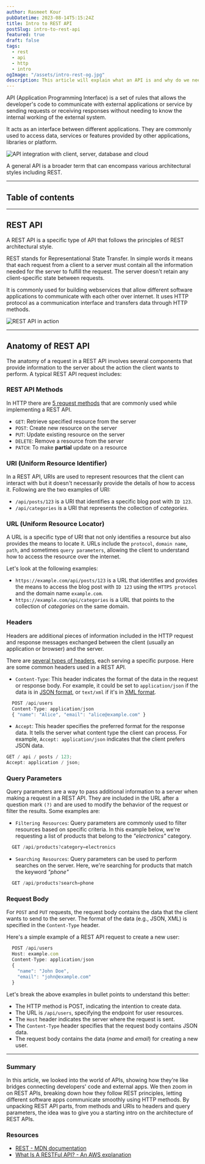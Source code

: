 ```yaml
---
author: Rasmeet Kour
pubDatetime: 2023-08-14T5:15:24Z
title: Intro to REST API
postSlug: intro-to-rest-api
featured: true
draft: false
tags:
  - rest
  - api
  - http
  - intro
ogImage: "/assets/intro-rest-og.jpg"
description: This article will explain what an API is and why do we need REST APIs for.
---
```


API (Application Programming Interface) is a set of rules that allows the developer's code to communicate with external applications or service by sending requests or receiving responses without needing to know the internal working of the external system.

It acts as an interface between different applications. They are commonly used to access data, services or features provided by other applications, libraries or platform.

![API integration with client, server, database and cloud](/assets/api.jpg)

A general API is a broader term that can encompass various architectural styles including REST.

---

## Table of contents

---

## REST API

A REST API is a specific type of API that follows the principles of REST architectural style.

REST stands for Representational State Transfer. In simple words it means that each request from a client to a server must contain all the information needed for the server to fulfill the request. The server doesn't retain any client-specific state between requests.

It is commonly used for building webservices that allow different software applications to communicate with each other over internet. It uses HTTP protocol as a communication interface and transfers data through HTTP methods.

![REST API in action](/assets/rest-api.jpg)

---

## Anatomy of REST API

The anatomy of a request in a REST API involves several components that provide information to the server about the action the client wants to perform. A typical REST API request includes:

### REST API Methods

In HTTP there are [5 request methods](https://developer.mozilla.org/en-US/docs/Web/HTTP/Methods) that are commonly used while implementing a REST API.

- `GET`: Retrieve specified resource from the server
- `POST`: Create new resource on the server
- `PUT`: Update existing resource on the server
- `DELETE`: Remove a resource from the server
- `PATCH`: To make **partial** update on a resource

### URI (Uniform Resource Identifier)

In a REST API, URIs are used to represent resources that the client can interact with but it doesn't necessarily provide the details of how to access it. Following are the two examples of URI:

- `/api/posts/123` is a URI that identifies a specific blog post with `ID 123`.
- `/api/categories` is a URI that represents the collection of _categories_.

### URL (Uniform Resource Locator)

A URL is a specific type of URI that not only identifies a resource but also provides the means to locate it. URLs include the `protocol`, `domain name`, `path`, and sometimes `query parameters`, allowing the client to understand how to access the resource over the internet.

Let's look at the following examples:

- `https://example.com/api/posts/123` is a URL that identifies and provides the means to access the blog post with `ID 123` using the `HTTPS protocol` and the domain name `example.com`.
- `https://example.com/api/categories` is a URL that points to the collection of _categories_ on the same domain.

### Headers

Headers are additional pieces of information included in the HTTP request and response messages exchanged between the client (usually an application or browser) and the server.

There are [several types of headers](https://developer.mozilla.org/en-US/docs/Web/HTTP/Headers), each serving a specific purpose. Here are some common headers used in a REST API.

- `Content-Type`: This header indicates the format of the data in the request or response body. For example, it could be set to `application/json` if the data is in [JSON format](https://developer.mozilla.org/en-US/docs/Web/JavaScript/Reference/Global_Objects/JSON), or `text/xml` if it's in [XML format](https://developer.mozilla.org/en-US/docs/Web/XML/XML_introduction).

```js
  POST /api/users
  Content-Type: application/json
  { "name": "Alice", "email": "alice@example.com" }
```

- `Accept`: This header specifies the preferred format for the response data. It tells the server what content type the client can process. For example, `Accept: application/json` indicates that the client prefers JSON data.

```js
GET / api / posts / 123;
Accept: application / json;
```

### Query Parameters

Query parameters are a way to pass additional information to a server when making a request in a REST API. They are included in the URL after a question mark `(?)` and are used to modify the behavior of the request or filter the results.
Some examples are:

- `Filtering Resources`: Query parameters are commonly used to filter resources based on specific criteria. In this example below, we're requesting a list of products that belong to the _"electronics"_ category.

```js
  GET /api/products?category=electronics
```

- `Searching Resources`: Query parameters can be used to perform searches on the server. Here, we're searching for products that match the keyword _"phone"_

```js
  GET /api/products?search=phone
```

### Request Body

For `POST` and `PUT` requests, the request body contains the data that the client wants to send to the server. The format of the data (e.g., JSON, XML) is specified in the `Content-Type` header.

Here's a simple example of a REST API request to create a new user:

```js
  POST /api/users
  Host: example.com
  Content-Type: application/json
  {
    "name": "John Doe",
    "email": "john@example.com"
  }
```

Let's break the above examples in bullet points to understand this better:

- The HTTP method is POST, indicating the intention to create data.
- The URL is `/api/users`, specifying the endpoint for user resources.
- The `Host` header indicates the server where the request is sent.
- The `Content-Type` header specifies that the request body contains JSON data.
- The request body contains the data (_name_ and _email_) for creating a new user.

---

### Summary

In this article, we looked into the world of APIs, showing how they're like bridges connecting developers' code and external apps. We then zoom in on REST APIs, breaking down how they follow REST principles, letting different software apps communicate smoothly using HTTP methods. By unpacking REST API parts, from methods and URIs to headers and query parameters, the idea was to give you a starting intro on the architecture of REST APIs.

### Resources

- [REST - MDN documentation](https://developer.mozilla.org/en-US/docs/Glossary/REST)
- [What Is A RESTFul API? - An AWS explanation](https://aws.amazon.com/what-is/restful-api/)
